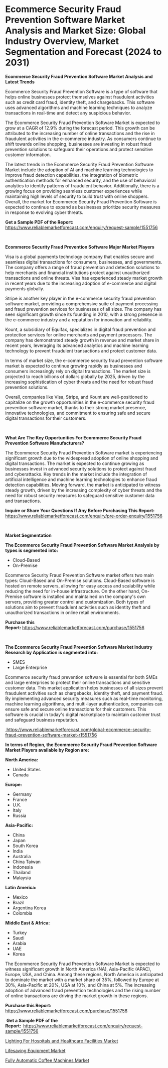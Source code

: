 <p><h1>Ecommerce Security Fraud Prevention Software Market Analysis and Market Size: Global Industry Overview, Market Segmentation and Forecast (2024 to 2031)</h1></p><p><strong>Ecommerce Security Fraud Prevention Software Market Analysis and Latest Trends</strong></p>
<p><p>Ecommerce Security Fraud Prevention Software is a type of software that helps online businesses protect themselves against fraudulent activities such as credit card fraud, identity theft, and chargebacks. This software uses advanced algorithms and machine learning techniques to analyze transactions in real-time and detect any suspicious behavior.</p><p>The Ecommerce Security Fraud Prevention Software Market is expected to grow at a CAGR of 12.9% during the forecast period. This growth can be attributed to the increasing number of online transactions and the rise in fraudulent activities in the e-commerce industry. As consumers continue to shift towards online shopping, businesses are investing in robust fraud prevention solutions to safeguard their operations and protect sensitive customer information.</p><p>The latest trends in the Ecommerce Security Fraud Prevention Software Market include the adoption of AI and machine learning technologies to improve fraud detection capabilities, the integration of biometric authentication methods for enhanced security, and the use of behavioral analytics to identify patterns of fraudulent behavior. Additionally, there is a growing focus on providing seamless customer experiences while maintaining high levels of security to build trust with online shoppers. Overall, the market for Ecommerce Security Fraud Prevention Software is expected to continue to expand as businesses prioritize security measures in response to evolving cyber threats.</p></p>
<p><strong>Get a Sample PDF of the Report:&nbsp;</strong> <a href="https://www.reliablemarketforecast.com/enquiry/request-sample/1551756">https://www.reliablemarketforecast.com/enquiry/request-sample/1551756</a></p>
<p>&nbsp;</p>
<p><strong>Ecommerce Security Fraud Prevention Software Major Market Players</strong></p>
<p><p>Visa is a global payments technology company that enables secure and seamless digital transactions for consumers, businesses, and governments. The company offers a range of fraud prevention and detection solutions to help merchants and financial institutions protect against unauthorized transactions and online threats. Visa has experienced steady market growth in recent years due to the increasing adoption of e-commerce and digital payments globally.</p><p>Stripe is another key player in the e-commerce security fraud prevention software market, providing a comprehensive suite of payment processing and fraud prevention services for businesses of all sizes. The company has seen significant growth since its founding in 2010, with a strong presence in the e-commerce industry and a reputation for innovation and reliability.</p><p>Kount, a subsidiary of Equifax, specializes in digital fraud prevention and protection services for online merchants and payment processors. The company has demonstrated steady growth in revenue and market share in recent years, leveraging its advanced analytics and machine learning technology to prevent fraudulent transactions and protect customer data.</p><p>In terms of market size, the e-commerce security fraud prevention software market is expected to continue growing rapidly as businesses and consumers increasingly rely on digital transactions. The market size is projected to reach billions of dollars globally by 2025, driven by the increasing sophistication of cyber threats and the need for robust fraud prevention solutions.</p><p>Overall, companies like Visa, Stripe, and Kount are well-positioned to capitalize on the growth opportunities in the e-commerce security fraud prevention software market, thanks to their strong market presence, innovative technologies, and commitment to ensuring safe and secure digital transactions for their customers.</p></p>
<p>&nbsp;</p>
<p><strong>What Are The Key Opportunities For Ecommerce Security Fraud Prevention Software Manufacturers?</strong></p>
<p><p>The Ecommerce Security Fraud Prevention Software market is experiencing significant growth due to the widespread adoption of online shopping and digital transactions. The market is expected to continue growing as businesses invest in advanced security solutions to protect against fraud and cyberattacks. Key trends in the market include the integration of artificial intelligence and machine learning technologies to enhance fraud detection capabilities. Moving forward, the market is anticipated to witness steady growth, driven by the increasing complexity of cyber threats and the need for robust security measures to safeguard sensitive customer data and transactions.</p></p>
<p><strong>Inquire or Share Your Questions If Any Before Purchasing This Report:</strong> <a href="https://www.reliablemarketforecast.com/enquiry/pre-order-enquiry/1551756">https://www.reliablemarketforecast.com/enquiry/pre-order-enquiry/1551756</a></p>
<p>&nbsp;</p>
<p><strong>Market Segmentation</strong></p>
<p><strong>The Ecommerce Security Fraud Prevention Software Market Analysis by types is segmented into:</strong></p>
<p><ul><li>Cloud-Based</li><li>On-Premise</li></ul></p>
<p><p>Ecommerce Security Fraud Prevention Software market offers two main types: Cloud-Based and On-Premise solutions. Cloud-Based software is hosted on remote servers, allowing for easy access and scalability while reducing the need for in-house infrastructure. On the other hand, On-Premise software is installed and maintained on the company's own servers, providing greater control and customization. Both types of solutions aim to prevent fraudulent activities such as identity theft and unauthorized transactions in online retail environments.</p></p>
<p><strong>Purchase this Report:&nbsp;</strong><a href="https://www.reliablemarketforecast.com/purchase/1551756">https://www.reliablemarketforecast.com/purchase/1551756</a></p>
<p>&nbsp;</p>
<p><strong>The Ecommerce Security Fraud Prevention Software Market Industry Research by Application is segmented into:</strong></p>
<p><ul><li>SMES</li><li>Large Enterprise</li></ul></p>
<p><p>Ecommerce security fraud prevention software is essential for both SMEs and large enterprises to protect their online transactions and sensitive customer data. This market application helps businesses of all sizes prevent fraudulent activities such as chargebacks, identity theft, and payment fraud. By implementing advanced security measures such as real-time monitoring, machine learning algorithms, and multi-layer authentication, companies can ensure safe and secure online transactions for their customers. This software is crucial in today's digital marketplace to maintain customer trust and safeguard business reputation.</p></p>
<p><a href="https://www.reliablemarketforecast.com/global-ecommerce-security-fraud-prevention-software-market-r1551756">&nbsp;https://www.reliablemarketforecast.com/global-ecommerce-security-fraud-prevention-software-market-r1551756</a></p>
<p><strong>In terms of Region, the Ecommerce Security Fraud Prevention Software Market Players available by Region are:</strong></p>
<p>
    <p> <strong> North America: </strong>
        <ul>
            <li>United States</li>
            <li>Canada</li>
        </ul>
        </p> 
    <p> <strong> Europe: </strong>
        <ul>
            <li>Germany</li>
            <li>France</li>
            <li>U.K.</li>
            <li>Italy</li>
            <li>Russia</li>
        </ul>
        </p> 
    <p> <strong> Asia-Pacific: </strong>
        <ul>
            <li>China</li>
            <li>Japan</li>
            <li>South Korea</li>
            <li>India</li>
            <li>Australia</li>
            <li>China Taiwan</li>
            <li>Indonesia</li>
            <li>Thailand</li>
            <li>Malaysia</li>
        </ul>
        </p> 
    <p> <strong> Latin America: </strong>
        <ul>
            <li>Mexico</li>
            <li>Brazil</li>
            <li>Argentina Korea</li>
            <li>Colombia</li>
        </ul>
        </p> 
    <p> <strong> Middle East & Africa: </strong>
        <ul>
            <li>Turkey</li>
            <li>Saudi</li>
            <li>Arabia</li>
            <li>UAE</li>
            <li>Korea</li>
        </ul>
    </p>
    </p>
<p><p>The Ecommerce Security Fraud Prevention Software Market is expected to witness significant growth in North America (NA), Asia-Pacific (APAC), Europe, USA, and China. Among these regions, North America is anticipated to dominate the market with a market share of 35%, followed by Europe at 30%, Asia-Pacific at 20%, USA at 10%, and China at 5%. The increasing adoption of advanced fraud prevention technologies and the rising number of online transactions are driving the market growth in these regions.</p></p>
<p><strong>Purchase this Report: </strong><a href="https://www.reliablemarketforecast.com/purchase/1551756">https://www.reliablemarketforecast.com/purchase/1551756</a></p>
<p>&nbsp;<strong>Get a Sample PDF of the Report:&nbsp;&nbsp;</strong><a href="https://www.reliablemarketforecast.com/enquiry/request-sample/1551756">https://www.reliablemarketforecast.com/enquiry/request-sample/1551756</a></p>
<p><strong></strong></p>
<p><p><a href="https://medium.com/@jewelmohr42/lighting-for-hospitals-and-healthcare-facilities-market-trends-a-detailed-study-of-its-market-edf39747d859">Lighting For Hospitals and Healthcare Facilities Market</a></p><p><a href="https://medium.com/@samirmayert184/global-lifesaving-equipment-market-focus-on-application-end-use-industry-type-equipment-and-af7be4b59e0c">Lifesaving Equipment Market</a></p><p><a href="https://medium.com/@omamuller/fully-automatic-coffee-machines-market-growth-outlook-from-2024-to-2031-and-it-is-projecting-at-11-8-6510ad9c6328">Fully Automatic Coffee Machines Market</a></p></p>